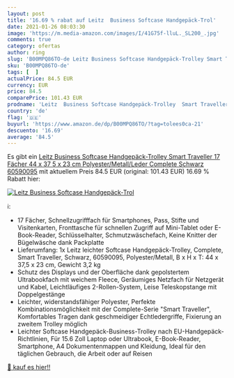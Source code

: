 ```yaml
---
layout: post
title: '16.69 % rabat auf Leitz  Business Softcase Handgepäck-Trol'
date: 2021-01-26 08:03:30
image: 'https://m.media-amazon.com/images/I/41G75f-lluL._SL200_.jpg'
comments: true
category: ofertas
author: ring
slug: 'B00MPQ86TO-de Leitz Business Softcase Handgepäck-Trolley Smart Traveller...'
sku: 'B00MPQ86TO-de'
tags: [  ]
actualPrice: 84.5 EUR
currency: EUR
price: 84.5
comparePrice: 101.43 EUR
prodname: 'Leitz  Business Softcase Handgepäck-Trolley  Smart Traveller  17 Fächer  44 x 37 5 x 23 cm  Polyester/Metall/Leder  Complete  Schwarz  60590095'
country: 'de'
flag: '🇩🇪'
buyurl: 'https://www.amazon.de/dp/B00MPQ86TO/?tag=tolees0ca-21'
descuento: '16.69'
average: '84.5'
---
```


Es gibt ein [Leitz  Business Softcase Handgepäck-Trolley  Smart Traveller  17 Fächer  44 x 37 5 x 23 cm  Polyester/Metall/Leder  Complete  Schwarz  60590095](https://www.amazon.de/dp/B00MPQ86TO/?tag=tolees0ca-21) mit aktuellem Preis 84.5 EUR (original: 101.43 EUR) 16.69 % Rabatt hier:

[![Leitz  Business Softcase Handgepäck-Trol](https://m.media-amazon.com/images/I/41G75f-lluL._SL200_.jpg)](https://www.amazon.de/dp/B00MPQ86TO/?tag=tolees0ca-21)

ℹ️:

- 17 Fächer, Schnellzugrifffach für Smartphones, Pass, Stifte und Visitenkarten, Fronttasche für schnellen Zugriff auf Mini-Tablet oder E-Book-Reader, Schlüsselhalter, Schmutzwäschefach, Keine Knitter der Bügelwäsche dank Packplatte
- Lieferumfang: 1x Leitz leichter Softcase Handgepäck-Trolley, Complete, Smart Traveller, Schwarz, 60590095, Polyester/Metall, B x H x T: 44 x 37,5 x 23 cm, Gewicht 3,2 kg
- Schutz des Displays und der Oberfläche dank gepolstertem Ultrabookfach mit weichem Fleece, Geräumiges Netzfach für Netzgerät und Kabel, Leichtläufiges 2-Rollen-System, Leise Teleskopstange mit Doppelgestänge
- Leichter, widerstandsfähiger Polyester, Perfekte Kombinationsmöglichkeit mit der Complete-Serie "Smart Traveller", Komfortables Tragen dank geschmeidiger Echtledergriffe, Fixierung an zweitem Trolley möglich
- Leichter Softcase Handgepäck-Business-Trolley nach EU-Handgepäck-Richtlinien, Für 15.6 Zoll Laptop oder Ultrabook, E-Book-Reader, Smartphone, A4 Dokumentenmappen und Kleidung, Ideal für den täglichen Gebrauch, die Arbeit oder auf Reisen

[🛒 kauf es hier!!](https://www.amazon.de/dp/B00MPQ86TO/?tag=tolees0ca-21)
